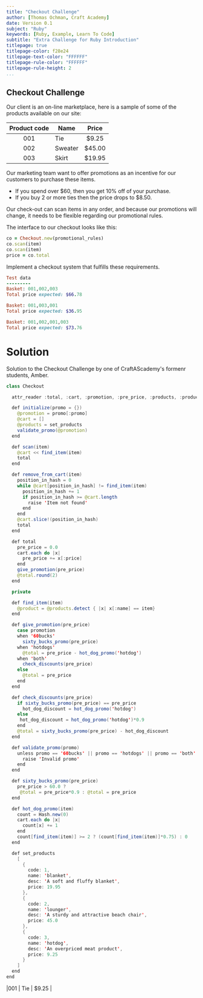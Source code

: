 ```yaml
---
title: "Checkout Challenge"
author: [Thomas Ochman, Craft Academy]
date: Version 0.1
subject: "Ruby"
keywords: [Ruby, Example, Learn To Code]
subtitle: "Extra Challenge for Ruby Introduction"
titlepage: true
titlepage-color: f28e24
titlepage-text-color: "FFFFFF"
titlepage-rule-color: "FFFFFF"
titlepage-rule-height: 2
...
```


## Checkout Challenge

Our client is an on-line marketplace, here is a sample of some of the products available on our site:


|Product code  | Name        | Price|
|:--------------:|-------------|:--------------------:|
|001           | Tie     | $9.25  |
|002           | Sweater | $45.00 |
|003           | Skirt   | $19.95 |


Our marketing team want to offer promotions as an incentive for our customers to purchase these items.

- If you spend over $60, then you get 10% off of your purchase.
- If you buy 2 or more ties then the price drops to $8.50.

Our check-out can scan items in any order, and because our promotions will change, it needs to be flexible regarding our promotional rules.

The interface to our checkout looks like this:

```ruby
co = Checkout.new(promotional_rules)
co.scan(item)
co.scan(item)
price = co.total
```

Implement a checkout system that fulfills these requirements.

```ruby
Test data
---------
Basket: 001,002,003
Total price expected: $66.78

Basket: 001,003,001
Total price expected: $36.95

Basket: 001,002,001,003
Total price expected: $73.76
```

# Solution

Solution to the Checkout Challenge by one of CraftAScademy's formenr students, Amber.

```java
class Checkout

  attr_reader :total, :cart, :promotion, :pre_price, :products, :product

  def initialize(promo = {})
    @promotion = promo[:promo]
    @cart = []
    @products = set_products
    validate_promo(@promotion)
  end

  def scan(item)
    @cart << find_item(item)
    total
  end

  def remove_from_cart(item)
    position_in_hash = 0
    while @cart[position_in_hash] != find_item(item)
      position_in_hash += 1
      if position_in_hash >= @cart.length
        raise 'Item not found'
      end
    end
    @cart.slice!(position_in_hash)
    total
  end

  def total
    pre_price = 0.0
    cart.each do |x|
      pre_price += x[:price]
    end
    give_promotion(pre_price)
    @total.round(2)
  end

  private

  def find_item(item)
    @product = @products.detect { |x| x[:name] == item}
  end

  def give_promotion(pre_price)
    case promotion
    when '60bucks'
      sixty_bucks_promo(pre_price)
    when 'hotdogs'
      @total = pre_price - hot_dog_promo('hotdog')
    when 'both'
      check_discounts(pre_price)
    else
      @total = pre_price
    end
  end

  def check_discounts(pre_price)
    if sixty_bucks_promo(pre_price) == pre_price
      hot_dog_discount = hot_dog_promo('hotdog')
    else
     hot_dog_discount = hot_dog_promo('hotdog')*0.9
    end
    @total = sixty_bucks_promo(pre_price) - hot_dog_discount
  end

  def validate_promo(promo)
    unless promo == '60bucks' || promo == 'hotdogs' || promo == 'both' || promo.nil?
      raise 'Invalid promo'
    end
  end

  def sixty_bucks_promo(pre_price)
    pre_price > 60.0 ?
     @total = pre_price*0.9 : @total = pre_price
  end

  def hot_dog_promo(item)
    count = Hash.new(0)
    cart.each do |x|
      count[x] += 1
    end
    count[find_item(item)] >= 2 ? (count[find_item(item)]*0.75) : 0
  end

  def set_products
    [
      {
        code: 1,
        name: 'blanket',
        desc: 'A soft and fluffy blanket',
        price: 19.95
      },
      {
        code: 2,
        name: 'lounger',
        desc: 'A sturdy and attractive beach chair',
        price: 45.0
      },
      {
        code: 3,
        name: 'hotdog',
        desc: 'An overpriced meat product',
        price: 9.25
      }
    ]
  end
end
```
|001           | Tie     | $9.25  |
